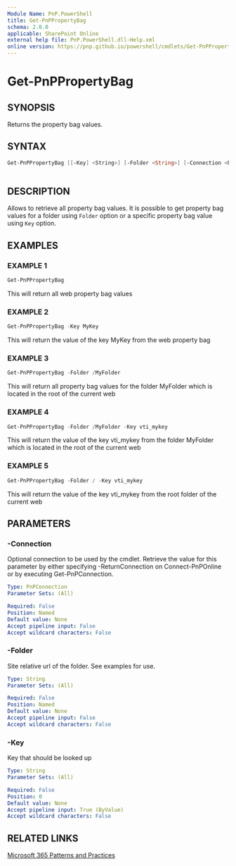 ```yaml
---
Module Name: PnP.PowerShell
title: Get-PnPPropertyBag
schema: 2.0.0
applicable: SharePoint Online
external help file: PnP.PowerShell.dll-Help.xml
online version: https://pnp.github.io/powershell/cmdlets/Get-PnPPropertyBag.html
---
```

 
# Get-PnPPropertyBag

## SYNOPSIS
Returns the property bag values.

## SYNTAX

```powershell
Get-PnPPropertyBag [[-Key] <String>] [-Folder <String>] [-Connection <PnPConnection>]
 
```

## DESCRIPTION

Allows to retrieve all property bag values. It is possible to get property bag values for a folder using `Folder` option or a specific property bag value using `Key` option.

## EXAMPLES

### EXAMPLE 1
```powershell
Get-PnPPropertyBag
```

This will return all web property bag values

### EXAMPLE 2
```powershell
Get-PnPPropertyBag -Key MyKey
```

This will return the value of the key MyKey from the web property bag

### EXAMPLE 3
```powershell
Get-PnPPropertyBag -Folder /MyFolder
```

This will return all property bag values for the folder MyFolder which is located in the root of the current web

### EXAMPLE 4
```powershell
Get-PnPPropertyBag -Folder /MyFolder -Key vti_mykey
```

This will return the value of the key vti_mykey from the folder MyFolder which is located in the root of the current web

### EXAMPLE 5
```powershell
Get-PnPPropertyBag -Folder / -Key vti_mykey
```

This will return the value of the key vti_mykey from the root folder of the current web

## PARAMETERS

### -Connection
Optional connection to be used by the cmdlet. Retrieve the value for this parameter by either specifying -ReturnConnection on Connect-PnPOnline or by executing Get-PnPConnection.

```yaml
Type: PnPConnection
Parameter Sets: (All)

Required: False
Position: Named
Default value: None
Accept pipeline input: False
Accept wildcard characters: False
```

### -Folder
Site relative url of the folder. See examples for use.

```yaml
Type: String
Parameter Sets: (All)

Required: False
Position: Named
Default value: None
Accept pipeline input: False
Accept wildcard characters: False
```

### -Key
Key that should be looked up

```yaml
Type: String
Parameter Sets: (All)

Required: False
Position: 0
Default value: None
Accept pipeline input: True (ByValue)
Accept wildcard characters: False
```



## RELATED LINKS

[Microsoft 365 Patterns and Practices](https://aka.ms/m365pnp)

